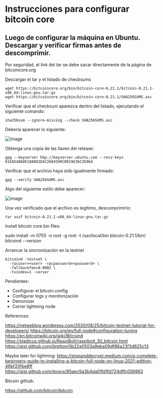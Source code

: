 # Instrucciones para configurar bitcoin core

## Luego de configurar la máquina en Ubuntu. Descargar y verificar firmas antes de descomprimir.

Por seguridad, el link del tar se debe sacar directamente de la página de bitcoincore.org

Descargar el tar y el listado de checksums

    wget https://bitcoincore.org/bin/bitcoin-core-0.21.1/bitcoin-0.21.1-x86_64-linux-gnu.tar.gz
    wget https://bitcoincore.org/bin/bitcoin-core-0.21.1/SHA256SUMS.asc

Verificar que el checksum aparezca dentro del listado, ejecutando el siguiente comando:

    sha256sum --ignore-missing --check SHA256SUMS.asc

Debería aparecer lo siguiente:

![image](https://user-images.githubusercontent.com/48094194/124680608-581cc400-de8c-11eb-86ad-14eaec912a4b.png)

Obtenga una copia de las llaves del release:

    gpg --keyserver hkp://keyserver.ubuntu.com --recv-keys 01EA5486DE18A882D4C2684590C8019E36C2E964

Verificar que el archivo haya sido igualmente firmado:

    gpg --verify SHA256SUMS.asc

Algo del siguiente estilo debe aparecer:

![image](https://user-images.githubusercontent.com/48094194/124680752-b0ec5c80-de8c-11eb-896f-feb20330083b.png)

Una vez verificado que el archivo es legítimo, descomprimirlo:

    tar xvzf bitcoin-0.21.1-x86_64-linux-gnu.tar.gz

Install bitcoin core bin files:

sudo install -m 0755 -o root -g root -t /usr/local/bin bitcoin-0.21.1/bin/
bitcoind --version

Arrancar la sincronización en la testnet

    bitcoind -testnet \
      -rpcuser=<user> -rpcpassword=<password> \
      -fallbackfee=0.0002 \
      -txindex=1 -server

Pendientes:

  - Configurar el bitcoin.config
  - Configurar logs y monitorización
  - Demonizar
  - Correr lightning node

References:

https://netweblog.wordpress.com/2020/08/25/bitcoin-testnet-tutorial-for-developers/
https://bitcoin.org/en/full-node#configuration-tuning
https://en.bitcoinwiki.org/wiki/Bitcoind
https://stadicus.github.io/RaspiBolt/raspibolt_30_bitcoin.html
https://gist.github.com/bretton/0b22a0503a9eba09df86a23f3d625c13

Maybe later for lightning:
https://stopanddecrypt.medium.com/a-complete-beginners-guide-to-installing-a-bitcoin-full-node-on-linux-2021-edition-46bf20fbe8ff
https://gist.github.com/itoonx/95aec9a3b4da01fd1fd724dffc056963

Bitcoin github:

https://github.com/bitcoin/bitcoin

